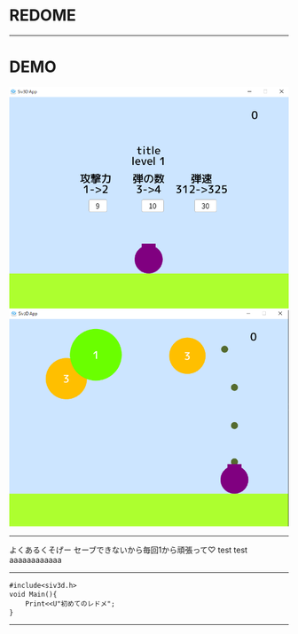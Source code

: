 # REDOME
***
# DEMO
![DEMO1](test1.png)
![DEMO2](test2.png)
***
よくあるくそげー
セーブできないから毎回1から頑張って♡
test test aaaaaaaaaaaa
***
```c++:helloworld
#include<siv3d.h>
void Main(){
    Print<<U"初めてのレドメ";
}
```
***
